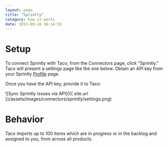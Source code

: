 ```yaml
---
layout: page
title: "Sprintly"
category: how-it-works
date: 2013-09-16 16:14:55
---
```


# Setup

To connect Sprintly with Taco, from the Connectors page, click "Sprintly."
Taco will present a settings page like the one below. Obtain an API key
from your Sprintly [Profile](https://sprint.ly/account/profile/) page.

Once you have the API key, provide it to Taco:

![Sync Sprintly issues via API]({{ site.url }}/assets/images/connectors/sprintly/settings.png)


# Behavior

Taco imports up to 100 items which are in progress or in the backlog and
assigned to you, from across all products.
